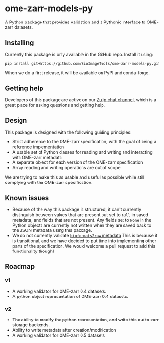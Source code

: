 # ome-zarr-models-py

A Python package that provides validation and a Pythonic interface to OME-zarr datasets.

## Installing

Currently this package is only available in the GitHub repo.
Install it using:

```sh
pip install git+https://github.com/BioImageTools/ome-zarr-models-py.git@main
```

When we do a first release, it will be available on PyPI and conda-forge.

## Getting help

Developers of this package are active on our [Zulip chat channel](https://imagesc.zulipchat.com/#narrow/channel/469152-ome-zarr-models-py), which is a great place for asking questions and getting help.

## Design

This package is designed with the following guiding principles:

- Strict adherence to the OME-zarr specification, with the goal of being a reference implementation
- A usable set of Python classes for reading and writing and interacting with OME-zarr metadata
- A separate object for each version of the OME-zarr specification
- Array reading and writing operations are out of scope

We are trying to make this as usable and useful as possible while still complying with the OME-zarr specification.

## Known issues

- Because of the way this package is structured, it can't currently distinguish
  between values that are present but set to `null` in saved metadata, and
  fields that are not present. Any fields set to `None` in the Python objects
  are currently not written when they are saved back to the JSON metadata using this package.
- We do not currently validate [`bioformats2raw` metadata](https://ngff.openmicroscopy.org/0.4/index.html#bf2raw)
  This is because it is transitional, and we have decided to put time into implementing other
  parts of the specification. We would welcome a pull request to add this functionality though!

## Roadmap

### v1

- A working validator for OME-zarr 0.4 datasets.
- A python object representation of OME-zarr 0.4 datasets.

### v2

- The ability to modify the python representation, and write this out to zarr storage backends.
- Ability to write metadata after creation/modification
- A working validator for OME-zarr 0.5 datasets
